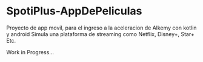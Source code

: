 # SpotiPlus-AppDePeliculas
Proyecto de app movil, para el ingreso a la aceleracion de Alkemy con kotlin y android
Simula una plataforma de streaming como Netflix, Disney+, Star+ Etc.

Work in Progress...


